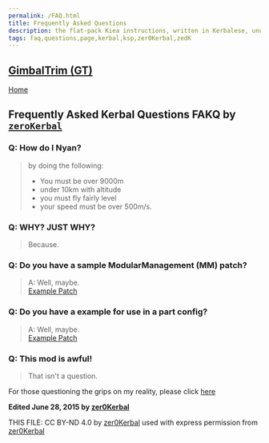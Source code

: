 ```yaml
---
permalink: /FAQ.html
title: Frequently Asked Questions
description: the flat-pack Kiea instructions, written in Kerbalese, unusally present
tags: faq,questions,page,kerbal,ksp,zer0Kerbal,zedK
---
```

<!-- FAKQ.md v1.0.0.0
GimbalTrim (GT)
created: 20 Jun 2022
updated: 20 Jun 2023

TEMPLATE: FAKQ.md v1.0.0.0
created: 01 Apr 2022
updated: 30 Apr 2023
-->
## [GimbalTrim (GT)][mod]

[Home](/index.md)

## Frequently Asked Kerbal Questions **FAKQ** by [`zeroKerbal`][zedk]

### Q: How do I Nyan?

> by doing the following:
>
>* You must be over 9000m
>* under 10km with altitude
>* you must fly fairly level
>* your speed must be over 500m/s.

### Q: WHY? JUST WHY?

>Because.

### Q: Do you have a sample ModularManagement (MM) patch?

> A: Well, maybe.  
> [Example Patch](./FAKQ/ExamplePatch.md)

### Q: Do you have a example for use in a part config?

> A: Well, maybe.  
> [Example Patch](./FAKQ/ExamplePatch.md)

### Q: This mod is awful!

>That isn't a question.

For those questioning the grips on my reality, please click [here](https://forum.kerbalspaceprogram.com/)

**Edited June 28, 2015 by [zer0Kerbal][zedk]**

THIS FILE: CC BY-ND 4.0 by [zer0Kerbal][zedk]
  used with express permission from [zer0Kerbal][zedk]

[zedk]: https://github.com/zer0Kerbal "zer0Kerbal"
[mod]: https://www.curseforge.com/kerbal/ksp-mods/GimbalTrim "GimbalTrim (GT)"

